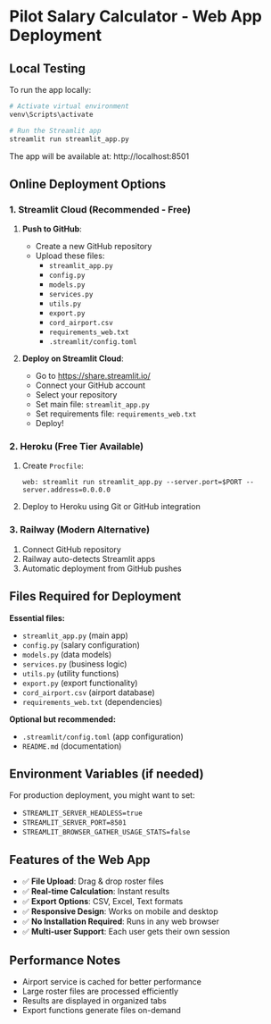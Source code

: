 # Pilot Salary Calculator - Web App Deployment

## Local Testing

To run the app locally:

```bash
# Activate virtual environment
venv\Scripts\activate

# Run the Streamlit app
streamlit run streamlit_app.py
```

The app will be available at: http://localhost:8501

## Online Deployment Options

### 1. Streamlit Cloud (Recommended - Free)

1. **Push to GitHub**:
   - Create a new GitHub repository
   - Upload these files:
     - `streamlit_app.py`
     - `config.py`
     - `models.py`
     - `services.py`
     - `utils.py`
     - `export.py`
     - `cord_airport.csv`
     - `requirements_web.txt`
     - `.streamlit/config.toml`

2. **Deploy on Streamlit Cloud**:
   - Go to https://share.streamlit.io/
   - Connect your GitHub account
   - Select your repository
   - Set main file: `streamlit_app.py`
   - Set requirements file: `requirements_web.txt`
   - Deploy!

### 2. Heroku (Free Tier Available)

1. Create `Procfile`:
   ```
   web: streamlit run streamlit_app.py --server.port=$PORT --server.address=0.0.0.0
   ```

2. Deploy to Heroku using Git or GitHub integration

### 3. Railway (Modern Alternative)

1. Connect GitHub repository
2. Railway auto-detects Streamlit apps
3. Automatic deployment from GitHub pushes

## Files Required for Deployment

**Essential files:**
- `streamlit_app.py` (main app)
- `config.py` (salary configuration)
- `models.py` (data models)
- `services.py` (business logic)
- `utils.py` (utility functions)
- `export.py` (export functionality)
- `cord_airport.csv` (airport database)
- `requirements_web.txt` (dependencies)

**Optional but recommended:**
- `.streamlit/config.toml` (app configuration)
- `README.md` (documentation)

## Environment Variables (if needed)

For production deployment, you might want to set:
- `STREAMLIT_SERVER_HEADLESS=true`
- `STREAMLIT_SERVER_PORT=8501`
- `STREAMLIT_BROWSER_GATHER_USAGE_STATS=false`

## Features of the Web App

- ✅ **File Upload**: Drag & drop roster files
- ✅ **Real-time Calculation**: Instant results
- ✅ **Export Options**: CSV, Excel, Text formats
- ✅ **Responsive Design**: Works on mobile and desktop
- ✅ **No Installation Required**: Runs in any web browser
- ✅ **Multi-user Support**: Each user gets their own session

## Performance Notes

- Airport service is cached for better performance
- Large roster files are processed efficiently
- Results are displayed in organized tabs
- Export functions generate files on-demand